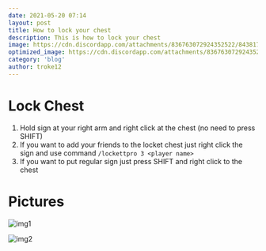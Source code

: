 ```yaml
---
date: 2021-05-20 07:14
layout: post
title: How to lock your chest
description: This is how to lock your chest
image: https://cdn.discordapp.com/attachments/836763072924352522/843817398707552256/IMG_20210517_184045.png
optimized_image: https://cdn.discordapp.com/attachments/836763072924352522/843817398707552256/IMG_20210517_184045.png
category: 'blog'
author: troke12
---
```


# Lock Chest
1. Hold sign at your right arm and right click at the chest (no need to press SHIFT)
2. If you want to add your friends to the locket chest just right click the sign and use command `/lockettpro 3 <player name>`
3. If you want to put regular sign just press SHIFT and right click to the chest

# Pictures
![img1](https://cdn.discordapp.com/attachments/836763072924352522/843817398707552256/IMG_20210517_184045.png)

![img2](https://cdn.discordapp.com/attachments/836763072924352522/843817431335698452/18-42-17-unknown.png)
